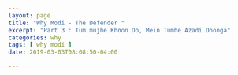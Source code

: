 ```yaml
---
layout: page
title: "Why Modi - The Defender "
excerpt: "Part 3 : Tum mujhe Khoon Do, Mein Tumhe Azadi Doonga"
categories: why
tags: [ why modi ]
date: 2019-03-03T08:08:50-04:00

---
```

